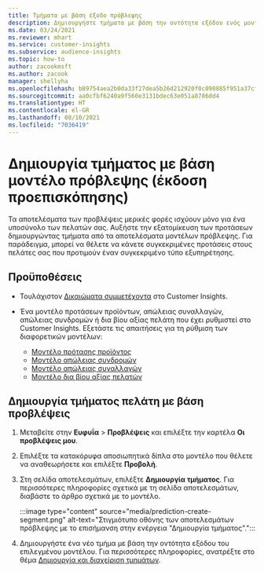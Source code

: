 ```yaml
---
title: Τμήματα με βάση έξοδο πρόβλεψης
description: Δημιουργήστε τμήματα με βάση την οντότητα εξόδου ενός μοντέλου πρόβλεψης.
ms.date: 03/24/2021
ms.reviewer: mhart
ms.service: customer-insights
ms.subservice: audience-insights
ms.topic: how-to
author: zacookmsft
ms.author: zacook
manager: shellyha
ms.openlocfilehash: b89754aea2b0da33f27dea5b26d212920f0c090885f951a37cf42ff11c7b6e93
ms.sourcegitcommit: aa0cfbf6240a9f560e3131bdec63e051a8786dd4
ms.translationtype: HT
ms.contentlocale: el-GR
ms.lasthandoff: 08/10/2021
ms.locfileid: "7036419"
---
```

# <a name="create-a-segment-based-on-a-prediction-model-preview"></a>Δημιουργία τμήματος με βάση μοντέλο πρόβλεψης (έκδοση προεπισκόπησης)

Τα αποτελέσματα των προβλέψεις μερικές φορές ισχύουν μόνο για ένα υποσύνολο των πελατών σας. Αυξήστε την εξατομίκευση των προτάσεων δημιουργώντας τμήματα από τα αποτελέσματα μοντέλων πρόβλεψης. Για παράδειγμα, μπορεί να θέλετε να κάνετε συγκεκριμένες προτάσεις στους πελάτες σας που προτιμούν έναν συγκεκριμένο τύπο εξυπηρέτησης. 

## <a name="prerequisites"></a>Προϋποθέσεις

- Τουλάχιστον [Δικαιώματα συμμετέχοντα](permissions.md) στο Customer Insights.

- Ένα μοντέλο προτάσεων προϊόντων, απώλειας συναλλαγών, απώλειας συνδρομών ή δια βίου αξίας πελάτη που έχει ρυθμιστεί στο Customer Insights. Εξετάστε τις απαιτήσεις για τη ρύθμιση των διαφορετικών μοντέλων:

  - [Μοντέλο πρότασης προϊόντος](predict-product-recommendation.md)
  - [Μοντέλο απώλειας συνδρομών](predict-subscription-churn.md)
  - [Μοντέλο απώλειας συναλλαγών](predict-transactional-churn.md)
  - [Μοντέλο δια βίου αξίας πελατών](predict-customer-lifetime-value.md)

## <a name="create-a-customer-segment-based-on-predictions"></a>Δημιουργία τμήματος πελάτη με βάση προβλέψεις

1. Μεταβείτε στην **Ευφυΐα** > **Προβλέψεις** και επιλέξτε την καρτέλα **Οι προβλέψεις μου**.

1. Επιλέξτε τα κατακόρυφα αποσιωπητικά δίπλα στο μοντέλο που θέλετε να αναθεωρήσετε και επιλέξτε **Προβολή**.

1. Στη σελίδα αποτελεσμάτων, επιλέξτε **Δημιουργία τμήματος**. Για περισσότερες πληροφορίες σχετικά με τη σελίδα αποτελεσμάτων, διαβάστε το άρθρο σχετικά με το μοντέλο.

   :::image type="content" source="media/prediction-create-segment.png" alt-text="Στιγμιότυπο οθόνης των αποτελεσμάτων πρόβλεψης με το επισήμανση στην ενέργεια &quot;Δημιουργία τμήματος&quot;.":::

1. Δημιουργήστε ένα νέο τμήμα με βάση την οντότητα εξόδου του επιλεγμένου μοντέλου. Για περισσότερες πληροφορίες, ανατρέξτε στο θέμα [Δημιουργία και διαχείριση τμημάτων](segments.md).